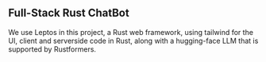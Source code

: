 ## Full-Stack Rust ChatBot

We use Leptos in this project, a Rust web framework, using tailwind for the UI, client and serverside code in Rust, along with a hugging-face LLM that is supported by Rustformers. 



